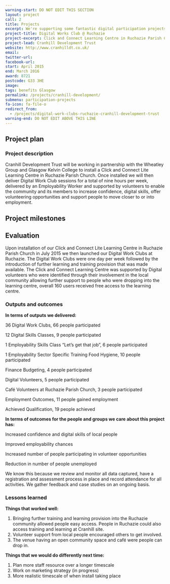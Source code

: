 ```yaml
---
warning-start: DO NOT EDIT THIS SECTION
layout: project
call: 2
title: Projects
excerpt: We're supporting some fantastic digital participation projects. Here are their stories.
project-title: Digital Works Club @ Ruchazie
project-excerpt: Click and Connect Learning Centre in Ruchazie Parish Church
project-lead: Cranhill Development Trust
website: http://www.cranhilldt.co.uk/
email:
twitter-url:
facebook-url:
start: April 2015
end: March 2016
award: 8721
postcode: G33 3HE
image:
tags: benefits Glasgow
permalink: /projects/cranhill-development/
submenu: participation-projects
fa-icon: fa-file-o
redirect_from:
  - /projects/digital-work-clubs-ruchazie-cranhill-development-trust
warning-end: DO NOT EDIT ABOVE THIS LINE
---
```


## Project plan

### Project description

Cranhill Development Trust will be working in partnership with the Wheatley Group and Glasgow Kelvin College to install a Click and Connect Lite Learning Centre in Ruchazie Parish Church. Once installed we will then deliver Digital Work Club sessions for a total of nine hours per week, delivered by an Employability Worker and supported by volunteers to enable the community and its members to increase confidence, digital skills, offer volunteering opportunities and support people to move closer to or into employment.



## Project milestones



## Evaluation

Upon installation of our Click and Connect Lite Learning Centre in Ruchazie Parish Church in July 2015 we then launched our Digital Work Clubs at Ruchazie. The Digital Work Clubs were one day per week followed by the introduction of further learning and training provision that was made available. The Click and Connect Learning Centre was supported by Digital volunteers who were identified through their involvement in the local community allowing further support to people who were dropping into the learning centre, overall 160 users received free access to the learning centre.

### Outputs and outcomes

**In terms of outputs we delivered:**

36 Digital Work Clubs, 66 people participated

12 Digital Skills Classes, 9 people participated

1 Employability Skills Class “Let’s get that job”, 6 people participated

1 Employability Sector Specific Training Food Hygiene, 10 people participated

Finance Budgeting, 4 people participated

Digital Volunteers, 5 people participated

Café Volunteers at Ruchazie Parish Church, 3 people participated

Employment Outcomes, 11 people gained employment

Achieved Qualification, 19 people achieved


**In terms of outcomes for the people and groups we care about this project has:**

Increased confidence and digital skills of local people

Improved employability chances

Increased number of people participating in volunteer opportunities

Reduction in number of people unemployed

We know this because we review and monitor all data captured, have a registration and assessment process in place and record attendance for all activities. We gather feedback and case studies on an ongoing basis.

### Lessons learned

**Things that worked well:**

1. Bringing further training and learning provision into the Ruchazie community allowed people easy access. People in Ruchazie could also access training and learning at Cranhill site.
2. Volunteer support from local people encouraged others to get involved.
3. The venue having an open community space and café were people can drop in.

**Things that we would do differently next time:**

1.	Plan more staff resource over a longer timescale
2.	Work on marketing strategy (in progress)
3.	More realistic timescale of when install taking place
